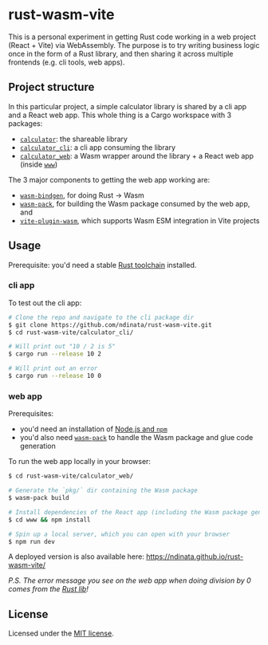 # rust-wasm-vite

This is a personal experiment in getting Rust code working in a web project (React + Vite)
via WebAssembly. The purpose is to try writing business logic once in the form of a Rust
library, and then sharing it across multiple frontends (e.g. cli tools, web apps).

## Project structure

In this particular project, a simple calculator library is shared by a cli app and
a React web app. This whole thing is a Cargo workspace with 3 packages:

- [`calculator`](./calculator/): the shareable library
- [`calculator_cli`](./calculator_cli/): a cli app consuming the library
- [`calculator_web`](./calculator_web/): a Wasm wrapper around the library + a React web app (inside [`www`](./calculator_web/www/))

The 3 major components to getting the web app working are:

- [`wasm-bindgen`](https://rustwasm.github.io/docs/wasm-bindgen/), for doing Rust -> Wasm
- [`wasm-pack`](https://rustwasm.github.io/docs/wasm-pack/introduction.html), for building the Wasm package consumed by the web app, and
- [`vite-plugin-wasm`](https://github.com/Menci/vite-plugin-wasm), which supports Wasm ESM integration in Vite projects

## Usage

Prerequisite: you'd need a stable [Rust toolchain](https://www.rust-lang.org/tools/install) installed.

### cli app

To test out the cli app:

```bash
# Clone the repo and navigate to the cli package dir
$ git clone https://github.com/ndinata/rust-wasm-vite.git
$ cd rust-wasm-vite/calculator_cli/

# Will print out "10 / 2 is 5"
$ cargo run --release 10 2

# Will print out an error
$ cargo run --release 10 0
```

### web app

Prerequisites:

- you'd need an installation of [Node.js and `npm`](https://docs.npmjs.com/downloading-and-installing-node-js-and-npm)
- you'd also need [`wasm-pack`](https://rustwasm.github.io/wasm-pack/installer/)
  to handle the Wasm package and glue code generation

To run the web app locally in your browser:

```bash
$ cd rust-wasm-vite/calculator_web/

# Generate the `pkg/` dir containing the Wasm package
$ wasm-pack build

# Install dependencies of the React app (including the Wasm package generated above!)
$ cd www && npm install

# Spin up a local server, which you can open with your browser
$ npm run dev
```

A deployed version is also available here: https://ndinata.github.io/rust-wasm-vite/

_P.S. The error message you see on the web app when doing division by 0 comes from
the [Rust lib](./calculator/src/lib.rs)!_

## License

Licensed under the [MIT license](./license).
